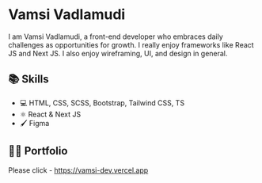 # Vamsi Vadlamudi
I am Vamsi Vadlamudi, a front-end developer who embraces daily challenges as opportunities for growth. I really enjoy frameworks like React JS and Next JS. I also enjoy wireframing, UI, and design in general.

## 📚 Skills
* 💻 HTML, CSS, SCSS, Bootstrap, Tailwind CSS, TS
* ⚛ React & Next JS
* 🖌 Figma

## 👨‍💻 Portfolio
Please click - https://vamsi-dev.vercel.app
